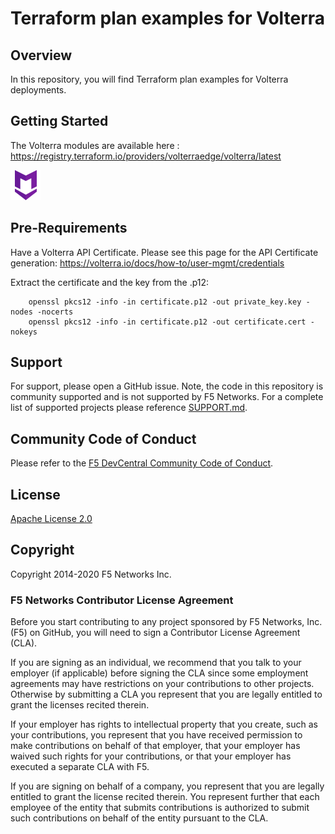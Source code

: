 # Terraform plan examples for Volterra

## Overview
In this repository, you will find Terraform plan examples for Volterra deployments.

## Getting Started
The Volterra modules are available here : https://registry.terraform.io/providers/volterraedge/volterra/latest

![alt text][logo]

[logo]: https://github.com/adam-p/markdown-here/raw/master/src/common/images/icon48.png "Logo Title Text 2"

## Pre-Requirements
Have a Volterra API Certificate. Please see this page for the API Certificate generation: https://volterra.io/docs/how-to/user-mgmt/credentials

Extract the certificate and the key from the .p12:

```
    openssl pkcs12 -info -in certificate.p12 -out private_key.key -nodes -nocerts
    openssl pkcs12 -info -in certificate.p12 -out certificate.cert -nokeys
```


## Support
For support, please open a GitHub issue.  Note, the code in this repository is community supported and is not supported by F5 Networks.  For a complete list of supported projects please reference [SUPPORT.md](SUPPORT.md).

## Community Code of Conduct
Please refer to the [F5 DevCentral Community Code of Conduct](code_of_conduct.md).


## License
[Apache License 2.0](LICENSE)

## Copyright
Copyright 2014-2020 F5 Networks Inc.


### F5 Networks Contributor License Agreement

Before you start contributing to any project sponsored by F5 Networks, Inc. (F5) on GitHub, you will need to sign a Contributor License Agreement (CLA).

If you are signing as an individual, we recommend that you talk to your employer (if applicable) before signing the CLA since some employment agreements may have restrictions on your contributions to other projects.
Otherwise by submitting a CLA you represent that you are legally entitled to grant the licenses recited therein.

If your employer has rights to intellectual property that you create, such as your contributions, you represent that you have received permission to make contributions on behalf of that employer, that your employer has waived such rights for your contributions, or that your employer has executed a separate CLA with F5.

If you are signing on behalf of a company, you represent that you are legally entitled to grant the license recited therein.
You represent further that each employee of the entity that submits contributions is authorized to submit such contributions on behalf of the entity pursuant to the CLA.